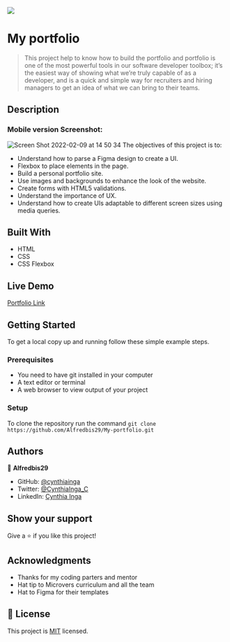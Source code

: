 ![](https://img.shields.io/badge/Microverse-blueviolet)

# My portfolio

> This project help to know how to build the portfolio and portfolio is one of the most powerful tools in our software developer toolbox; it’s the easiest way of showing what we’re truly capable of as a developer, and is a quick and simple way for recruiters and hiring managers to get an idea of what we can bring to their teams.

## Description

### Mobile version Screenshot:
![Screen Shot 2022-02-09 at 14 50 34](https://user-images.githubusercontent.com/88894525/153207280-5f162553-1fd9-4f4b-9a71-8a84ef6dcad0.png)
The objectives of this project is to:

- Understand how to parse a Figma design to create a UI.
- Flexbox to place elements in the page.
- Build a personal portfolio site.
- Use images and backgrounds to enhance the look of the website.
- Create forms with HTML5 validations.
- Understand the importance of UX.
- Understand how to create UIs adaptable to different screen sizes using media queries.

## Built With

- HTML
- CSS
- CSS Flexbox

## Live Demo

[Portfolio Link](https://github.com/Alfredbis29/My-portfolio)

## Getting Started

To get a local copy up and running follow these simple example steps.

### Prerequisites

- You need to have git installed in your computer
- A text editor or terminal
- A web browser to view output of your project

### Setup

To clone the repository run the command `git clone https://github.com/Alfredbis29/My-portfolio.git`

## Authors

👤 **Alfredbis29**

- GitHub: [@cynthiainga](https://github.com/Alfredbis29)
- Twitter: [@CynthiaInga_C](https://twitter.com/AlfredBisimwa1)
- LinkedIn: [Cynthia Inga](https://www.linkedin.com/in/alfred-bisimwa-0501a81a8/)

## Show your support

Give a ⭐️ if you like this project!

## Acknowledgments

- Thanks for my coding parters and mentor
- Hat tip to Microvers curriculum and all the team
- Hat to Figma for their templates

## 📝 License

This project is [MIT](./MIT.md) licensed.
